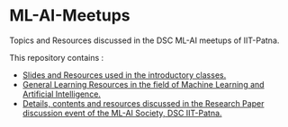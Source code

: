 # ML-AI-Meetups

Topics and Resources discussed in the DSC ML-AI meetups of IIT-Patna.

This repository contains :
* [Slides and Resources used in the introductory classes.](https://github.com/dsciitpatna/ML-AI-Meetups/tree/master/Introduction)
* [General Learning Resources in the field of Machine Learning and Artificial Intelligence.](https://github.com/dsciitpatna/ML-AI-Meetups/blob/master/Resources.md)
* [Details, contents and resources discussed in the Research Paper discussion event of the ML-AI Society, DSC IIT-Patna.](https://github.com/dsciitpatna/ML-AI-Meetups/tree/master/ML-Paper-Discussion)
